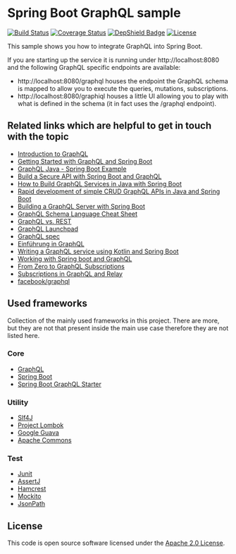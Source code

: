 # Spring Boot GraphQL sample
[![Build Status](https://travis-ci.org/ingogriebsch/sample-spring-boot-graphql.svg?branch=master)](https://travis-ci.org/ingogriebsch/sample-spring-boot-graphql)
[![Coverage Status](https://coveralls.io/repos/github/ingogriebsch/sample-spring-boot-graphql/badge.svg?branch=master)](https://coveralls.io/github/ingogriebsch/sample-spring-boot-graphql?branch=master)
[![DepShield Badge](https://depshield.sonatype.org/badges/ingogriebsch/sample-spring-boot-graphql/depshield.svg)](https://depshield.github.io)
[![License](http://img.shields.io/:license-apache-blue.svg)](http://www.apache.org/licenses/LICENSE-2.0.html)

This sample shows you how to integrate GraphQL into Spring Boot.

If you are starting up the service it is running under http://localhost:8080 and the following GraphQL specific endpoints are available:
* http://localhost:8080/graphql houses the endpoint the GraphQL schema is mapped to allow you to execute the queries, mutations, subscriptions.
* http://localhost:8080/graphiql houses a little UI allowing you to play with what is defined in the schema (it in fact uses the /graphql endpoint).

## Related links which are helpful to get in touch with the topic
* [Introduction to GraphQL](https://graphql.org/learn/)
* [Getting Started with GraphQL and Spring Boot](https://www.baeldung.com/spring-graphql/)
* [GraphQL Java - Spring Boot Example](https://www.codenotfound.com/graphql-java-spring-boot-example.html)
* [Build a Secure API with Spring Boot and GraphQL](https://developer.okta.com/blog/2018/08/16/secure-api-spring-boot-graphql)
* [How to Build GraphQL Services in Java with Spring Boot](https://dev.to/sambenskin/howto-build-graphql-services-in-java-with-spring-boot---part-1-38b2)
* [Rapid development of simple CRUD GraphQL APIs in Java and Spring Boot](https://medium.com/@iguissouma/rapid-development-of-simple-crud-graphql-apis-in-java-and-spring-boot-bafc4e8d387a)
* [Building a GraphQL Server with Spring Boot](https://www.pluralsight.com/guides/building-a-graphql-server-with-spring-boot)
* [GraphQL Schema Language Cheat Sheet](https://wehavefaces.net/graphql-shorthand-notation-cheatsheet-17cd715861b6)
* [GraphQL vs. REST](https://blog.apollographql.com/graphql-vs-rest-5d425123e34b)
* [GraphQL Launchpad](https://launchpad.graphql.com/new)
* [GraphQL spec](http://facebook.github.io/graphql/)
* [Einführung in GraphQL](https://jaxenter.de/einfuehrung-in-graphql-71048)
* [Writing a GraphQL service using Kotlin and Spring Boot](https://blog.pusher.com/writing-graphql-service-using-kotlin-spring-boot/)
* [Working with Spring boot and GraphQL](https://g00glen00b.be/graphql-spring-boot/)
* [From Zero to GraphQL Subscriptions](https://hackernoon.com/from-zero-to-graphql-subscriptions-416b9e0284f3)
* [Subscriptions in GraphQL and Relay](https://graphql.org/blog/subscriptions-in-graphql-and-relay/)
* [facebook/graphql](https://github.com/facebook/graphql)

## Used frameworks
Collection of the mainly used frameworks in this project. There are more, but they are not that present inside the main use case therefore they are not listed here.

### Core
* [GraphQL](https://github.com/graphql-java-kickstart/graphql-java-tools/)
* [Spring Boot](https://docs.spring.io/spring-boot/docs/1.5.10.RELEASE/reference/htmlsingle/)
* [Spring Boot GraphQL Starter](https://github.com/graphql-java-kickstart/graphql-spring-boot/)

### Utility
* [Slf4J](https://www.slf4j.org/index.html)
* [Project Lombok](https://projectlombok.org)
* [Google Guava](https://github.com/google/guava)
* [Apache Commons](https://commons.apache.org)

### Test
* [Junit](https://junit.org/junit4)
* [AssertJ](http://joel-costigliola.github.io/assertj)
* [Hamcrest](http://hamcrest.org/JavaHamcrest)
* [Mockito](http://site.mockito.org)
* [JsonPath](https://github.com/json-path/JsonPath)

## License
This code is open source software licensed under the [Apache 2.0 License](https://www.apache.org/licenses/LICENSE-2.0.html).

